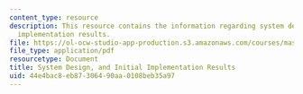 ```yaml
---
content_type: resource
description: This resource contains the information regarding system design, and initial
  implementation results.
file: https://ol-ocw-studio-app-production.s3.amazonaws.com/courses/mas-965-nextlab-i-designing-mobile-technologies-for-the-next-billion-users-fall-2008/44e4bac8eb87306490aa0108beb35a97_MITMAS_965F08_milestone3.pdf
file_type: application/pdf
resourcetype: Document
title: System Design, and Initial Implementation Results
uid: 44e4bac8-eb87-3064-90aa-0108beb35a97
---
```

